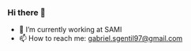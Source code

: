 ### Hi there 👋


- 🔭 I’m currently working at SAMI
- 📫 How to reach me: gabriel.sgentil97@gmail.com
